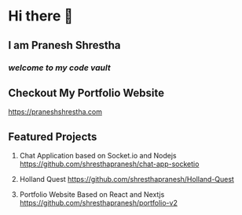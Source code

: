 # Hi there 👋
## I am **Pranesh Shrestha**

### *welcome to my code vault*

## Checkout My Portfolio Website
https://praneshshrestha.com

## Featured Projects

1. Chat Application based on Socket.io and Nodejs
	https://github.com/shresthapranesh/chat-app-socketio

2. Holland Quest
	https://github.com/shresthapranesh/Holland-Quest

3. Portfolio Website Based on React and Nextjs
	https://github.com/shresthapranesh/portfolio-v2